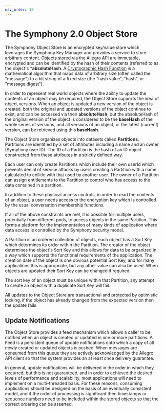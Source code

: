 ```yaml
---
nav_order: 10
---
```

# The Symphony 2.0 Object Store
The Symphony Object Store is an encrypted key/value store which leverages the Symphony Key Manager and provides
a service to store arbitrary content. Objects stored via the Allegro API are immutable, encrypted and can be 
identified by the hash of their contents (referred to as the object's ***absoluteHash**.
A [Cryptographic Hash Function](https://en.wikipedia.org/wiki/Cryptographic_hash_function) is a mathematical algorithm that maps data of arbitrary size (often called the "message") to a bit string of a fixed size
(the "hash value", "hash", or "message digest").

In order to represent real world objects where the ability to update the contents of an object may be required,
the Object Store supports the idea of object versions. When an object is updated a new version of the object is
created, both the original and updated versions of the object continue to exist, and can be accessed via their
**absoluteHash**, but the absoluteHash of the original version of the object is considered to be the **baseHash** of the whole series
of versions, and all versions of an object, or the latest (current) version, can be retrieved using this **baseHash**.

The Object Store organizes objects into datasets called **Partitions**. Partitions are identified by a set of attributes
including a name and an owner (Symphony user ID). The ID of a Partition is the hash of an ID object constructed
from these attributes in a strictly defined way.

Each user can only create Partitions which include their own userId which
prevents denial of service attacks by users creating a Partition with a name calculated to collide with that used
by another user. The owner of a Partition can assign entitlements to the Partition to control who has access to
the data contained in a partition.

In addition to these physical access controls, in order to read the contents of an object, a user needs access to
the encryption key which is controlled by the usual conversation membership functions.

If all of the above constraints are met, it is possible for multiple users, potentially from different pods, to access
objects in the same Partition. This forms a platform for the implementation of many kinds of application where data
access is controlled by the Symphony security model.

A Partition is an ordered
collection of objects, each object has a Sort Key which determines its order within the Partition. The creator of the
object determines the object's Sort Key and this allows for data to be organized in a way which supports the
functional requirements of the application. The creation date of the object is one obvious potential Sort Key,
and for many applications this is appropriate, but any other value can also be used. When objects are updated their
Sort Key can be changed if required.

The sort key of an object must be unique within that Partition, any attempt to create an object with a duplicate
Sort Key will fail.

All updates to the Object Store are transactional and protected by optimistic locking, if the object has
already changed from the expected version then the update fails.

## Update Notifications
The Object Store provides a feed mechanism which allows a caller to be notified when an object is created or updated 
in one or more partitions.
A Feed is a persistent queue of update notifications onto which a copy of all newly created or updated objects is
pushed.
When messages are consumed from this queue they are actively acknowledged by the Allegro API client so that the
system provides an at least once delivery guarantee.

In general, update notifications will be delivered in the order in which they occurred, but this is not guaranteed, and
in order to achieved the desired levels of performance and scalability, most applications will need to implement on
a multi-threaded basis. For these reasons, consuming applications should be designed on the basis of an eventually
consistent model, and if the order of processing is significant then timestamps or sequence numbers need to be
included within the stored objects so that the correct ordering can be asserted.

